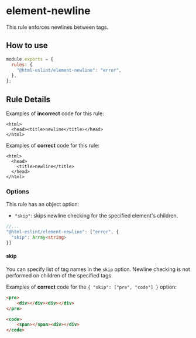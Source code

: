 # element-newline

This rule enforces newlines between tags.

## How to use

```js,.eslintrc.js
module.exports = {
  rules: {
    "@html-eslint/element-newline": "error",
  },
};
```

## Rule Details

Examples of **incorrect** code for this rule:

<!-- prettier-ignore -->
```html,incorrect
<html>
  <head><title>newline</title></head>
</html>
```

Examples of **correct** code for this rule:

```html,correct
<html>
  <head>
    <title>newline</title>
  </head>
</html>
```

### Options

This rule has an object option:

- `"skip"`: skips newline checking for the specified element's children.

```ts
//...
"@html-eslint/element-newline": ["error", {
  "skip": Array<string>
}]
```

#### skip

You can specify list of tag names in the `skip` option.
Newline checking is not performed on children of the specified tags.

Examples of **correct** code for the `{ "skip": ["pre", "code"] }` option:

<!-- prettier-ignore -->
```html
<pre>
    <div></div><div></div>
</pre>
```

<!-- prettier-ignore -->
```html
<code>
    <span></span><div></div>
</code>
```
